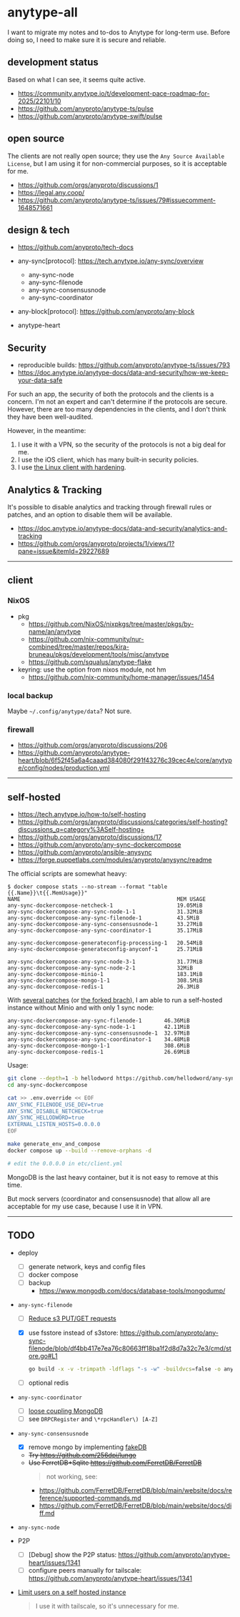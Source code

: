 # anytype-all

I want to migrate my notes and to-dos to Anytype for long-term use. Before doing so, I need to make sure it is secure and reliable.

## development status

Based on what I can see, it seems quite active.

- https://community.anytype.io/t/development-pace-roadmap-for-2025/22101/10
- https://github.com/anyproto/anytype-ts/pulse
- https://github.com/anyproto/anytype-swift/pulse

## open source

The clients are not really open source; they use the `Any Source Available License`, but I am using it for non-commercial purposes, so it is acceptable for me.

- https://github.com/orgs/anyproto/discussions/1
- https://legal.any.coop/
- https://github.com/anyproto/anytype-ts/issues/79#issuecomment-1648571661

## design & tech

- https://github.com/anyproto/tech-docs

- any-sync[protocol]: https://tech.anytype.io/any-sync/overview
  - any-sync-node
  - any-sync-filenode
  - any-sync-consensusnode
  - any-sync-coordinator
- any-block[protocol]: https://github.com/anyproto/any-block
- anytype-heart

## Security

- reproducible builds: https://github.com/anyproto/anytype-ts/issues/793
- https://doc.anytype.io/anytype-docs/data-and-security/how-we-keep-your-data-safe

For such an app, the security of both the protocols and the clients is a concern. I'm not an expert and can't determine if the protocols are secure. However, there are too many dependencies in the clients, and I don't think they have been well-audited.

However, in the meantime:

1. I use it with a VPN, so the security of the protocols is not a big deal for me.
2. I use the iOS client, which has many built-in security policies.
3. I use [the Linux client with hardening](https://github.com/squalus/anytype-flake/issues/2).

## Analytics & Tracking

It's possible to disable analytics and tracking through firewall rules or patches, and an option to disable them will be available.

- https://doc.anytype.io/anytype-docs/data-and-security/analytics-and-tracking
- https://github.com/orgs/anyproto/projects/1/views/1?pane=issue&itemId=29227689

---

## client

### NixOS

- pkg
  - https://github.com/NixOS/nixpkgs/tree/master/pkgs/by-name/an/anytype
  - https://github.com/nix-community/nur-combined/tree/master/repos/kira-bruneau/pkgs/development/tools/misc/anytype
  - https://github.com/squalus/anytype-flake
- keyring: use the option from nixos module, not hm
  - https://github.com/nix-community/home-manager/issues/1454

### local backup

Maybe `~/.config/anytype/data`? Not sure.

### firewall

- https://github.com/orgs/anyproto/discussions/206
- https://github.com/anyproto/anytype-heart/blob/6f52f45a6a4caaad384080f291f43276c39cec4e/core/anytype/config/nodes/production.yml

---

## self-hosted

- https://tech.anytype.io/how-to/self-hosting
- https://github.com/orgs/anyproto/discussions/categories/self-hosting?discussions_q=category%3ASelf-hosting+
- https://github.com/orgs/anyproto/discussions/17
- https://github.com/anyproto/any-sync-dockercompose
- https://github.com/anyproto/ansible-anysync
- https://forge.puppetlabs.com/modules/anyproto/anysync/readme

The official scripts are somewhat heavy:

```
$ docker compose stats --no-stream --format "table {{.Name}}\t{{.MemUsage}}"
NAME                                                 MEM USAGE
any-sync-dockercompose-netcheck-1                    19.05MiB
any-sync-dockercompose-any-sync-node-1-1             31.32MiB
any-sync-dockercompose-any-sync-filenode-1           43.5MiB
any-sync-dockercompose-any-sync-consensusnode-1      33.27MiB
any-sync-dockercompose-any-sync-coordinator-1        35.17MiB

any-sync-dockercompose-generateconfig-processing-1   20.54MiB
any-sync-dockercompose-generateconfig-anyconf-1      25.71MiB

any-sync-dockercompose-any-sync-node-3-1             31.77MiB
any-sync-dockercompose-any-sync-node-2-1             32MiB
any-sync-dockercompose-minio-1                       183.1MiB
any-sync-dockercompose-mongo-1-1                     308.5MiB
any-sync-dockercompose-redis-1                       26.3MiB
```

With [several patches](https://github.com/anyproto/any-sync-dockercompose/pulls?q=is%3Apr+author%3Ahellodword) (or [the forked brach](https://github.com/hellodword/any-sync-dockercompose/tree/hellodword)), I am able to run a self-hosted instance without Minio and with only 1 sync node:

```
any-sync-dockercompose-any-sync-filenode-1       46.36MiB
any-sync-dockercompose-any-sync-node-1-1         42.11MiB
any-sync-dockercompose-any-sync-consensusnode-1  32.97MiB
any-sync-dockercompose-any-sync-coordinator-1    34.48MiB
any-sync-dockercompose-mongo-1-1                 308.6MiB
any-sync-dockercompose-redis-1                   26.69MiB
```

Usage:

```sh
git clone --depth=1 -b hellodword https://github.com/hellodword/any-sync-dockercompose
cd any-sync-dockercompose

cat >> .env.override << EOF
ANY_SYNC_FILENODE_USE_DEV=true
ANY_SYNC_DISABLE_NETCHECK=true
ANY_SYNC_HELLODWORD=true
EXTERNAL_LISTEN_HOSTS=0.0.0.0
EOF

make generate_env_and_compose
docker compose up --build --remove-orphans -d

# edit the 0.0.0.0 in etc/client.yml
```

MongoDB is the last heavy container, but it is not easy to remove at this time.

But mock servers (coordinator and consensusnode) that allow all are acceptable for my use case, because I use it in VPN.

---

## TODO

- deploy

  - [ ] generate network, keys and config files
  - [ ] docker compose
  - [ ] backup
    - https://www.mongodb.com/docs/database-tools/mongodump/

- `any-sync-filenode`

  - [ ] [Reduce s3 PUT/GET requests](https://github.com/anyproto/any-sync-filenode/issues/118)
  - [x] use fsstore instead of s3store: https://github.com/anyproto/any-sync-filenode/blob/df4bb417e7ea76c80663ff18ba1f2d8d7a32c7e3/cmd/store.go#L1

    ```sh
    go build -x -v -trimpath -ldflags "-s -w" -buildvcs=false -o any-sync-filenode -tags dev ./cmd
    ```

  - [ ] optional redis

- `any-sync-coordinator`

  - [ ] [loose coupling MongoDB](https://github.com/anyproto/any-sync-coordinator/issues/80)
  - [ ] see `DRPCRegister` and `\*rpcHandler\) [A-Z]`

- `any-sync-consensusnode`

  - [x] remove mongo by implementing [fakeDB](./patches/)
  - ~~Try https://github.com/256dpi/lungo~~
  - ~~Use FerretDB+Sqlite https://github.com/FerretDB/FerretDB~~
    > not working, see:
    - https://github.com/FerretDB/FerretDB/blob/main/website/docs/reference/supported-commands.md
    - https://github.com/FerretDB/FerretDB/blob/main/website/docs/diff.md

- `any-sync-node`

- P2P

  - [ ] [Debug] show the P2P status: https://github.com/anyproto/anytype-heart/issues/1341
  - [ ] configure peers manually for tailscale: https://github.com/anyproto/anytype-heart/issues/1341

- [Limit users on a self hosted instance](https://github.com/orgs/anyproto/discussions/193)

  > I use it with tailscale, so it's unnecessary for me.
